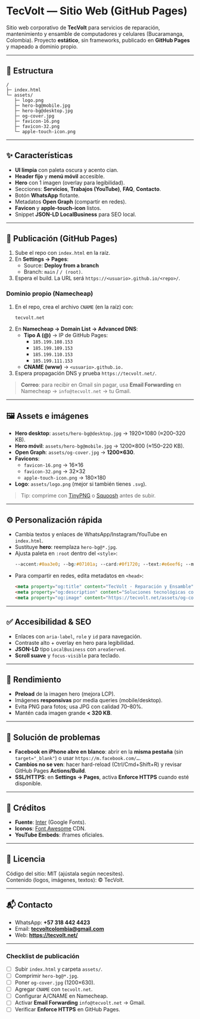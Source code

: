 # TecVolt — Sitio Web (GitHub Pages)

Sitio web corporativo de **TecVolt** para servicios de reparación, mantenimiento y ensamble de computadores y celulares (Bucaramanga, Colombia). Proyecto **estático**, sin frameworks, publicado en **GitHub Pages** y mapeado a dominio propio.

---

## 📁 Estructura

```
/
├─ index.html
└─ assets/
   ├─ logo.png
   ├─ hero-bg@mobile.jpg
   ├─ hero-bg@desktop.jpg
   ├─ og-cover.jpg
   ├─ favicon-16.png
   ├─ favicon-32.png
   └─ apple-touch-icon.png
```

---

## ✨ Características

- **UI limpia** con paleta oscura y acento cian.
- **Header fijo** y **menú móvil** accesible.
- **Hero** con 1 imagen (overlay para legibilidad).
- Secciones: **Servicios**, **Trabajos (YouTube)**, **FAQ**, **Contacto**.
- Botón **WhatsApp** flotante.
- Metadatos **Open Graph** (compartir en redes).
- **Favicon** y **apple-touch-icon** listos.
- Snippet **JSON-LD LocalBusiness** para SEO local.

---

## 🚀 Publicación (GitHub Pages)

1. Sube el repo con `index.html` en la raíz.
2. En **Settings → Pages**:
   - Source: **Deploy from a branch**
   - Branch: `main` / `/ (root)`.
3. Espera el build. La URL será `https://<usuario>.github.io/<repo>/`.

### Dominio propio (Namecheap)
1. En el repo, crea el archivo `CNAME` (en la raíz) con:
   ```
   tecvolt.net
   ```
2. En **Namecheap → Domain List → Advanced DNS**:
   - **Tipo A (@)** → IP de GitHub Pages:
     - `185.199.108.153`
     - `185.199.109.153`
     - `185.199.110.153`
     - `185.199.111.153`
   - **CNAME (www)** → `<usuario>.github.io.`
3. Espera propagación DNS y prueba `https://tecvolt.net/`.

> **Correo**: para recibir en Gmail sin pagar, usa **Email Forwarding** en Namecheap → `info@tecvolt.net` → tu Gmail.

---

## 🖼️ Assets e imágenes

- **Hero desktop**: `assets/hero-bg@desktop.jpg` → 1920×1080 (≈200–320 KB).
- **Hero móvil**: `assets/hero-bg@mobile.jpg` → 1200×800 (≈150–220 KB).
- **Open Graph**: `assets/og-cover.jpg` → **1200×630**.
- **Favicons**:
  - `favicon-16.png` → 16×16
  - `favicon-32.png` → 32×32
  - `apple-touch-icon.png` → 180×180  
- **Logo**: `assets/logo.png` (mejor si también tienes `.svg`).

> Tip: comprime con [TinyPNG](https://tinypng.com) o [Squoosh](https://squoosh.app) antes de subir.

---

## ⚙️ Personalización rápida

- Cambia textos y enlaces de WhatsApp/Instagram/YouTube en `index.html`.
- Sustituye **hero**: reemplaza `hero-bg@*.jpg`.
- Ajusta paleta en `:root` dentro del `<style>`:
  ```css
  --accent:#0aa3e0; --bg:#07101a; --card:#0f1720; --text:#e6eef6; --muted:#9fb6c6;
  ```
- Para compartir en redes, edita metadatos en `<head>`:
  ```html
  <meta property="og:title" content="TecVolt · Reparación y Ensamble" />
  <meta property="og:description" content="Soluciones tecnológicas confiables..." />
  <meta property="og:image" content="https://tecvolt.net/assets/og-cover.jpg" />
  ```

---

## ✅ Accesibilidad & SEO

- Enlaces con `aria-label`, `role` y `id` para navegación.
- Contraste alto + overlay en hero para legibilidad.
- **JSON-LD** tipo `LocalBusiness` con `areaServed`.
- **Scroll suave** y `focus-visible` para teclado.

---

## 📱 Rendimiento

- **Preload** de la imagen hero (mejora LCP).
- Imágenes **responsivas** por media queries (mobile/desktop).
- Evita PNG para fotos; usa JPG con calidad 70–80%.
- Mantén cada imagen grande **< 320 KB**.

---

## 🔧 Solución de problemas

- **Facebook en iPhone abre en blanco**: abrir en la **misma pestaña** (sin `target="_blank"`) o usar `https://m.facebook.com/…`.
- **Cambios no se ven**: hacer hard-reload (Ctrl/Cmd+Shift+R) y revisar GitHub Pages **Actions/Build**.
- **SSL/HTTPS**: en **Settings → Pages**, activa **Enforce HTTPS** cuando esté disponible.

---

## 🧩 Créditos

- **Fuente**: [Inter](https://fonts.google.com/specimen/Inter) (Google Fonts).
- **Iconos**: [Font Awesome](https://fontawesome.com) CDN.
- **YouTube Embeds**: iframes oficiales.

---

## 📄 Licencia

Código del sitio: MIT (ajústala según necesites).  
Contenido (logos, imágenes, textos): © TecVolt.  

---

## 📬 Contacto

- WhatsApp: **+57 318 442 4423**  
- Email: **tecvoltcolombia@gmail.com**  
- Web: **https://tecvolt.net/**

---

### Checklist de publicación

- [ ] Subir `index.html` y carpeta `assets/`.
- [ ] Comprimir `hero-bg@*.jpg`.
- [ ] Poner `og-cover.jpg` (1200×630).
- [ ] Agregar `CNAME` con `tecvolt.net`.
- [ ] Configurar A/CNAME en Namecheap.
- [ ] Activar **Email Forwarding** `info@tecvolt.net` → Gmail.  
- [ ] Verificar **Enforce HTTPS** en GitHub Pages.

